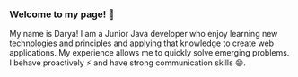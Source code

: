 ### Welcome to my page! 👋
My name is Darya! I am a Junior Java developer who enjoy learning new technologies and principles and applying that knowledge to create web applications. 
My experience allows me to quickly solve emerging problems. 
I behave proactively ⚡ and have strong communication skills 😄.
